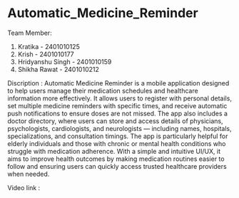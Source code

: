 # Automatic_Medicine_Reminder
Team Member:
1. Kratika - 2401010125
2. Krish - 2401010177
3. Hridyanshu Singh - 2401010159
4. Shikha Rawat - 2401010212

Discription : Automatic Medicine Reminder is a mobile application designed to help users manage their medication schedules and healthcare information more effectively. It allows users to register with personal details, set multiple medicine reminders with specific times, and receive automatic push notifications to ensure doses are not missed. The app also includes a doctor directory, where users can store and access details of physicians, psychologists, cardiologists, and neurologists — including names, hospitals, specializations, and consultation timings. The app is particularly helpful for elderly individuals and those with chronic or mental health conditions who struggle with medication adherence. With a simple and intuitive UI/UX, it aims to improve health outcomes by making medication routines easier to follow and ensuring users can quickly access trusted healthcare providers when needed.

Video link :
